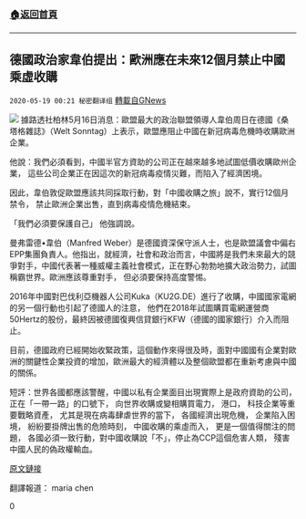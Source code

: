 ###  [:house:返回首頁](https://github.com/ourhimalayas/txt)
---

## 德國政治家韋伯提出：歐洲應在未來12個月禁止中國乘虛收購
`2020-05-19 00:21 秘密翻译组` [轉載自GNews](https://gnews.org/zh-hant/206852/)

![](https://s3.amazonaws.com/gnews-media-offload/wp-content/uploads/2020/05/12155833/image0-89.jpg)
據路透社柏林5月16日消息：歐盟最大的政治聯盟領導人韋伯周日在德國《桑塔格雜誌》（Welt Sonntag）上表示，歐盟應阻止中國在新冠病毒危機時收購歐洲企業。

他說：我們必須看到，中國半官方資助的公司正在越來越多地試圖低價收購歐州企業， 這些公司企業正在因這次的新冠病毒疫情災難，而陷入了經濟困境。

因此，韋伯敦促歐盟應該共同採取行動，對「中國收購之旅」說不，實行12個月禁令， 禁止歐洲企業出售，直到病毒疫情危機結束。

「我們必須要保護自己」 他強調說。

曼弗雷德•韋伯（Manfred Weber）是德國資深保守派人士，也是歐盟議會中偏右EPP集團負責人。他指出，就經濟，社會和政治而言，中國將是我們未來最大的競爭對手，中國代表著一種威權主義社會模式，正在野心勃勃地擴大政治勢力，試圖稱霸世界。歐洲應該尊重對手， 但必須要保持高度警惕。

2016年中國對巴伐利亞機器人公司Kuka（KU2G.DE）進行了收購，中國國家電網的另一個行動也引起了德國人的注意， 他們在2018年試圖購買電網運營商50Hertz的股份，最終因被德國復興信貸銀行KFW（德國的國家銀行）介入而阻止。

目前，德國政府已經開始收緊政策，這個動作來得很及時，面對中國國有企業對歐洲的關鍵性企業投資的增加，歐洲最大的經濟體以及整個歐盟都在重新考慮與中國的關係。

短評：世界各國都應該警醒，中國以私有企業面目出現實際上是政府資助的公司，正在「一帶一路」的口號下， 向世界收購或變相購買電力， 港口， 科技企業等重要戰略資產， 尤其是現在病毒肆虐世界的當下， 各國經濟出現危機， 企業陷入困境， 紛紛要掛牌出售的危險時刻， 中國收購的乘虛而入， 更是一個值得關注的問題， 各國必須一致行動，對中國收購說「不」，停止為CCP這個危害人類， 殘害中國人民的偽政權輸血。

[原文鏈接](https://www.reuters.com/article/us-eu-china-investment-idUSKBN22S0WR)

翻譯報道： maria chen

0
